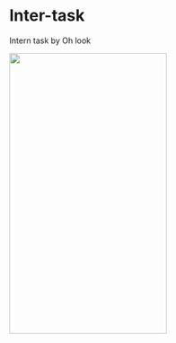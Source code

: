# Inter-task
Intern task by Oh look


<div>
<img src="Screenshot 2020-04-03 at 8.38.27 PM.png" width="280" height="500"> 
  
  </div>
